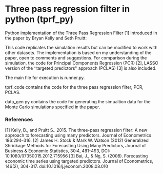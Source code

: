 # Three pass regression filter in python (tprf_py)
Python implementation of the Three Pass Regression Filter [1] introduced in the paper by Bryan Kelly and Seth Pruitt:

This code replicates the simulation results but can be modified to work with other datasets. The implementation is based on my understanding of the paper, open to comments and suggestions. For comparison during the simulation, the code for Principal Components Regression (PCR) [2], LASSO version of the ‘‘targeted predictors’’ approach (PCLAS) [3] is also included.

The main file for execution is runner.py.

tprf_code contains the code for the three pass regression filter, PCR, PCLAS.

data_gen.py contains the code for generating the simualtion data for the Monte Carlo simulations specified in the paper.

### References
[1] Kelly, B., and Pruitt S.. 2015. The three-pass regression filter: A new approach to forecasting using many predictors. Journal of Econometrics 186:294–316.
[2] James H. Stock & Mark W. Watson (2012) Generalized Shrinkage Methods for Forecasting Using Many Predictors, Journal of Business & Economic Statistics, 30:4, 481-493, DOI: 10.1080/07350015.2012.715956
[3] Bai, J., & Ng, S. (2008). Forecasting economic time series using targeted predictors. Journal of Econometrics, 146(2), 304-317. doi:10.1016/j.jeconom.2008.08.010
